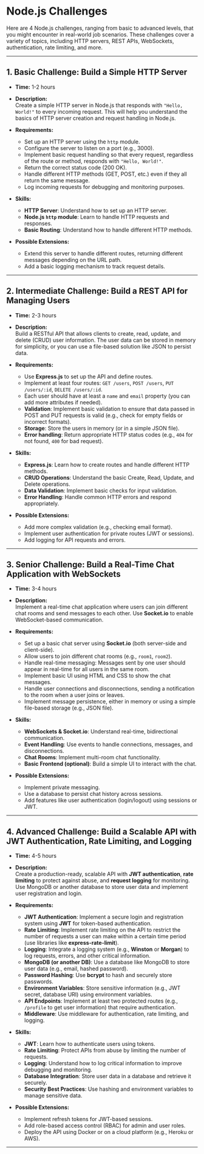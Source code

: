 # Node.js Challenges

Here are 4 Node.js challenges, ranging from basic to advanced levels, that you might encounter in real-world job scenarios. These challenges cover a variety of topics, including HTTP servers, REST APIs, WebSockets, authentication, rate limiting, and more.

---

## 1. **Basic Challenge: Build a Simple HTTP Server**
   - **Time:** 1-2 hours
   - **Description:**  
     Create a simple HTTP server in Node.js that responds with `"Hello, World!"` to every incoming request. This will help you understand the basics of HTTP server creation and request handling in Node.js.

   - **Requirements:**
     - Set up an HTTP server using the `http` module.
     - Configure the server to listen on a port (e.g., 3000).
     - Implement basic request handling so that every request, regardless of the route or method, responds with `"Hello, World!"`.
     - Return the correct status code (200 OK).
     - Handle different HTTP methods (GET, POST, etc.) even if they all return the same message.
     - Log incoming requests for debugging and monitoring purposes.

   - **Skills:**
     - **HTTP Server**: Understand how to set up an HTTP server.
     - **Node.js `http` module**: Learn to handle HTTP requests and responses.
     - **Basic Routing**: Understand how to handle different HTTP methods.

   - **Possible Extensions:**
     - Extend this server to handle different routes, returning different messages depending on the URL path.
     - Add a basic logging mechanism to track request details.

---

## 2. **Intermediate Challenge: Build a REST API for Managing Users**
   - **Time:** 2-3 hours
   - **Description:**  
     Build a RESTful API that allows clients to create, read, update, and delete (CRUD) user information. The user data can be stored in memory for simplicity, or you can use a file-based solution like JSON to persist data.

   - **Requirements:**
     - Use **Express.js** to set up the API and define routes.
     - Implement at least four routes: `GET /users`, `POST /users`, `PUT /users/:id`, `DELETE /users/:id`.
     - Each user should have at least a `name` and `email` property (you can add more attributes if needed).
     - **Validation**: Implement basic validation to ensure that data passed in POST and PUT requests is valid (e.g., check for empty fields or incorrect formats).
     - **Storage**: Store the users in memory (or in a simple JSON file).
     - **Error handling**: Return appropriate HTTP status codes (e.g., `404` for not found, `400` for bad request).

   - **Skills:**
     - **Express.js**: Learn how to create routes and handle different HTTP methods.
     - **CRUD Operations**: Understand the basic Create, Read, Update, and Delete operations.
     - **Data Validation**: Implement basic checks for input validation.
     - **Error Handling**: Handle common HTTP errors and respond appropriately.

   - **Possible Extensions:**
     - Add more complex validation (e.g., checking email format).
     - Implement user authentication for private routes (JWT or sessions).
     - Add logging for API requests and errors.

---

## 3. **Senior Challenge: Build a Real-Time Chat Application with WebSockets**
   - **Time:** 3-4 hours
   - **Description:**  
     Implement a real-time chat application where users can join different chat rooms and send messages to each other. Use **Socket.io** to enable WebSocket-based communication.

   - **Requirements:**
     - Set up a basic chat server using **Socket.io** (both server-side and client-side).
     - Allow users to join different chat rooms (e.g., `room1`, `room2`).
     - Handle real-time messaging: Messages sent by one user should appear in real-time for all users in the same room.
     - Implement basic UI using HTML and CSS to show the chat messages.
     - Handle user connections and disconnections, sending a notification to the room when a user joins or leaves.
     - Implement message persistence, either in memory or using a simple file-based storage (e.g., JSON file).

   - **Skills:**
     - **WebSockets & Socket.io**: Understand real-time, bidirectional communication.
     - **Event Handling**: Use events to handle connections, messages, and disconnections.
     - **Chat Rooms**: Implement multi-room chat functionality.
     - **Basic Frontend (optional)**: Build a simple UI to interact with the chat.

   - **Possible Extensions:**
     - Implement private messaging.
     - Use a database to persist chat history across sessions.
     - Add features like user authentication (login/logout) using sessions or JWT.

---

## 4. **Advanced Challenge: Build a Scalable API with JWT Authentication, Rate Limiting, and Logging**
   - **Time:** 4-5 hours
   - **Description:**  
     Create a production-ready, scalable API with **JWT authentication**, **rate limiting** to protect against abuse, and **request logging** for monitoring. Use MongoDB or another database to store user data and implement user registration and login.

   - **Requirements:**
     - **JWT Authentication**: Implement a secure login and registration system using **JWT** for token-based authentication.
     - **Rate Limiting**: Implement rate limiting on the API to restrict the number of requests a user can make within a certain time period (use libraries like **express-rate-limit**).
     - **Logging**: Integrate a logging system (e.g., **Winston** or **Morgan**) to log requests, errors, and other critical information.
     - **MongoDB (or another DB)**: Use a database like MongoDB to store user data (e.g., email, hashed password).
     - **Password Hashing**: Use **bcrypt** to hash and securely store passwords.
     - **Environment Variables**: Store sensitive information (e.g., JWT secret, database URI) using environment variables.
     - **API Endpoints**: Implement at least two protected routes (e.g., `/profile` to get user information) that require authentication.
     - **Middleware**: Use middleware for authentication, rate limiting, and logging.

   - **Skills:**
     - **JWT**: Learn how to authenticate users using tokens.
     - **Rate Limiting**: Protect APIs from abuse by limiting the number of requests.
     - **Logging**: Understand how to log critical information to improve debugging and monitoring.
     - **Database Integration**: Store user data in a database and retrieve it securely.
     - **Security Best Practices**: Use hashing and environment variables to manage sensitive data.

   - **Possible Extensions:**
     - Implement refresh tokens for JWT-based sessions.
     - Add role-based access control (RBAC) for admin and user roles.
     - Deploy the API using Docker or on a cloud platform (e.g., Heroku or AWS).

---
